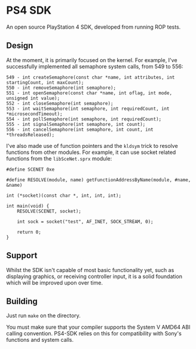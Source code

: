# PS4 SDK
An open source PlayStation 4 SDK, developed from running ROP tests.

## Design
At the moment, it is primarily focused on the kernel. For example, I've successfully implemented all semaphore system calls, from 549 to 556:

    549 - int createSemaphore(const char *name, int attributes, int startingCount, int maxCount);
    550 - int removeSemaphore(int semaphore);
    551 - int openSemaphore(const char *name, int oflag, int mode, unsigned int value);
    552 - int closeSemaphore(int semaphore);
    553 - int waitSemaphore(int semaphore, int requiredCount, int *microsecondTimeout);
    554 - int pollSemaphore(int semaphore, int requiredCount);
    555 - int signalSemaphore(int semaphore, int count);
    556 - int cancelSemaphore(int semaphore, int count, int *threadsReleased);

I've also made use of function pointers and the `kldsym` trick to resolve functions from other modules. For example, it can use socket related functions from the `libSceNet.sprx` module:

    #define SCENET 0xe

    #define RESOLVE(module, name) getFunctionAddressByName(module, #name, &name)

    int (*socket)(const char *, int, int, int);

    int main(void) {
        RESOLVE(SCENET, socket);

        int sock = socket("test", AF_INET, SOCK_STREAM, 0);

        return 0;
    }

## Support
Whilst the SDK isn't capable of most basic functionality yet, such as displaying graphics, or receiving controller input, it is a solid foundation which will be improved upon over time.

## Building
Just run `make` on the directory.

You must make sure that your compiler supports the System V AMD64 ABI calling convention. PS4-SDK relies on this for compatibility with Sony's functions and system calls.